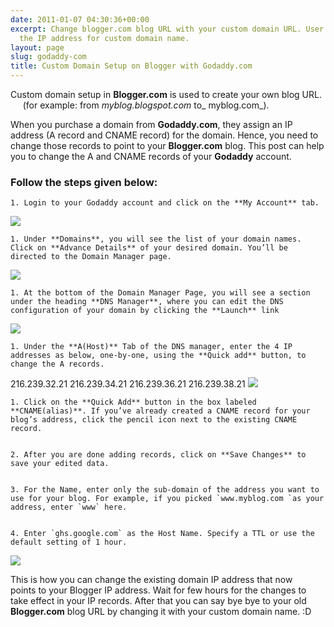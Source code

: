 ```yaml
---
date: 2011-01-07 04:30:36+00:00
excerpt: Change blogger.com blog URL with your custom domain URL. User Guide to change
  the IP address for custom domain name.
layout: page
slug: godaddy-com
title: Custom Domain Setup on Blogger with Godaddy.com
---
```


Custom domain setup in **Blogger.com** is used to create your own blog URL.      (for example: from _myblog.blogspot.com_ to_ myblog.com_).

When you purchase a domain from **Godaddy.com**, they assign an IP address (A record and CNAME record) for the domain. Hence, you need to change those records to point to your **Blogger.com** blog. This post can help you to change the A and CNAME records of your **Godaddy** account.


### Follow the steps given below:






	
    1. Login to your Godaddy account and click on the **My Account** tab.



[![](https://rtcamp.com/wp-content/uploads/2010/12/B2W-godaddy-2.png)](https://rtcamp.com/wp-content/uploads/2010/12/B2W-godaddy-2.png)




	
    1. Under **Domains**, you will see the list of your domain names. Click on **Advance Details** of your desired domain. You’ll be directed to the Domain Manager page.



[![](https://rtcamp.com/wp-content/uploads/2010/12/B2W-godaddy-1-600x217.png)](https://rtcamp.com/wp-content/uploads/2010/12/B2W-godaddy-1.png)




	
    1. At the bottom of the Domain Manager Page, you will see a section under the heading **DNS Manager**, where you can edit the DNS configuration of your domain by clicking the **Launch** link



[![](https://rtcamp.com/wp-content/uploads/2010/12/B2W-godaddy41-600x229.png)](https://rtcamp.com/wp-content/uploads/2010/12/B2W-godaddy41.png)




	
    1. Under the **A(Host)** Tab of the DNS manager, enter the 4 IP addresses as below, one-by-one, using the **Quick add** button, to change the A records.



216.239.32.21
216.239.34.21
216.239.36.21
216.239.38.21
[![](https://rtcamp.com/wp-content/uploads/2010/12/b2w-godaddy-31.jpg)](https://rtcamp.com/wp-content/uploads/2010/12/b2w-godaddy-31.jpg)




	
    1. Click on the **Quick Add** button in the box labeled **CNAME(alias)**. If you’ve already created a CNAME record for your blog’s address, click the pencil icon next to the existing CNAME record.

	
    2. After you are done adding records, click on **Save Changes** to save your edited data.

	
    3. For the Name, enter only the sub-domain of the address you want to use for your blog. For example, if you picked `www.myblog.com `as your address, enter `www` here.

	
    4. Enter `ghs.google.com` as the Host Name. Specify a TTL or use the default setting of 1 hour.



[![](https://rtcamp.com/wp-content/uploads/2010/12/b2w-godaddy-51.jpg)](https://rtcamp.com/wp-content/uploads/2010/12/b2w-godaddy-51.jpg)

This is how you can change the existing domain IP address that now points to your Blogger IP address. Wait for few hours for the changes to take effect in your IP records. After that you can say bye bye to your old **Blogger.com** blog URL by changing it with your custom domain name. :D
